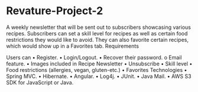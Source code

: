 # Revature-Project-2
A weekly newsletter that will be sent out to subscribers showcasing various recipes. Subscribers can set a skill level for recipes as well as certain food restrictions they would like to avoid. They can also favorite certain recipes, which would show up in a Favorites tab. 
Requirements

Users can
  •	Register.
  •	Login/Logout.
  •	Recover their password.
  o	Email feature.
  •	Images included in Recipe Newsletter
  •	Unsubscribe
  •	Skill level
  •	Food restrictions (allergies, vegan, gluten-etc.)
  •	Favorites
Technologies
  •	Spring MVC.
  •	Hibernate.
  •	Angular.
  •	Log4j.
  •	JUnit.
  •	Java Mail.
  •	AWS S3 SDK for JavaScript or Java.
